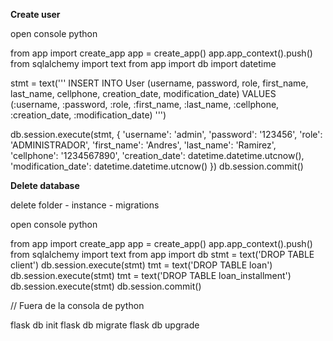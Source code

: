 **Create user**

open console python

from app import create_app
app = create_app()
app.app_context().push()
from sqlalchemy import text
from app import db
import datetime

stmt = text('''
    INSERT INTO User (username, password, role, first_name, last_name, cellphone, creation_date, modification_date)
    VALUES (:username, :password, :role, :first_name, :last_name, :cellphone, :creation_date, :modification_date)
''')

db.session.execute(stmt, {
    'username': 'admin',
    'password': '123456',
    'role': 'ADMINISTRADOR',
    'first_name': 'Andres',
    'last_name': 'Ramirez',
    'cellphone': '1234567890',
    'creation_date': datetime.datetime.utcnow(),
    'modification_date': datetime.datetime.utcnow()
})
db.session.commit()

**Delete database**

delete folder 
    - instance
    - migrations

open console python

from app import create_app
app = create_app()
app.app_context().push()
from sqlalchemy import text
from app import db
stmt = text('DROP TABLE client')
db.session.execute(stmt)
tmt = text('DROP TABLE loan')
db.session.execute(stmt)
tmt = text('DROP TABLE loan_installment')
db.session.execute(stmt)
db.session.commit()

// Fuera de la consola de python

flask db init
flask db migrate
flask db upgrade
